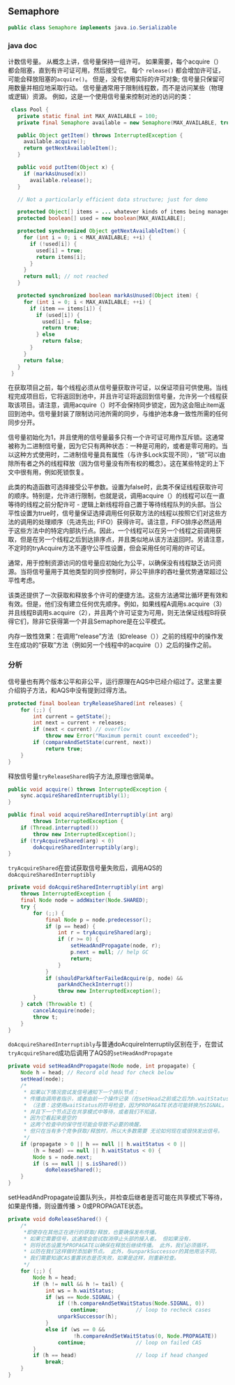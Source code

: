 ## Semaphore

```java
public class Semaphore implements java.io.Serializable
```

### java doc

计数信号量。 从概念上讲，信号量保持一组许可。 如果需要，每个acquire（）都会阻塞，直到有许可证可用，然后接受它。 每个 `release()` 都会增加许可证，可能会释放阻塞的`acquire()`。 但是，没有使用实际的许可对象; 信号量只保留可用数量并相应地采取行动。
信号量通常用于限制线程数，而不是访问某些（物理或逻辑）资源。 例如，这是一个使用信号量来控制对池的访问的类：

```java
 class Pool {
   private static final int MAX_AVAILABLE = 100;
   private final Semaphore available = new Semaphore(MAX_AVAILABLE, true);

   public Object getItem() throws InterruptedException {
     available.acquire();
     return getNextAvailableItem();
   }

   public void putItem(Object x) {
     if (markAsUnused(x))
       available.release();
   }

   // Not a particularly efficient data structure; just for demo

   protected Object[] items = ... whatever kinds of items being managed
   protected boolean[] used = new boolean[MAX_AVAILABLE];

   protected synchronized Object getNextAvailableItem() {
     for (int i = 0; i < MAX_AVAILABLE; ++i) {
       if (!used[i]) {
         used[i] = true;
         return items[i];
       }
     }
     return null; // not reached
   }

   protected synchronized boolean markAsUnused(Object item) {
     for (int i = 0; i < MAX_AVAILABLE; ++i) {
       if (item == items[i]) {
         if (used[i]) {
           used[i] = false;
           return true;
         } else
           return false;
       }
     }
     return false;
   }
 }
```

在获取项目之前，每个线程必须从信号量获取许可证，以保证项目可供使用。当线程完成项目后，它将返回到池中，并且许可证将返回到信号量，允许另一个线程获取该项目。请注意，调用acquire（）时不会保持同步锁定，因为这会阻止item返回到池中。信号量封装了限制访问池所需的同步，与维护池本身一致性所需的任何同步分开。

信号量初始化为1，并且使用的信号量最多只有一个许可证可用作互斥锁。这通常被称为二进制信号量，因为它只有两种状态：一种是可用的，或者是零可用的。当以这种方式使用时，二进制信号量具有属性（与许多Lock实现不同），“锁”可以由除所有者之外的线程释放（因为信号量没有所有权的概念）。这在某些特定的上下文中很有用，例如死锁恢复。

此类的构造函数可选择接受公平参数。设置为false时，此类不保证线程获取许可的顺序。特别是，允许进行限制，也就是说，调用acquire（）的线程可以在一直等待的线程之前分配许可 - 逻辑上新线程将自己置于等待线程队列的头部。当公平性设置为true时，信号量保证选择调用任何获取方法的线程以按照它们对这些方法的调用的处理顺序（先进先出; FIFO）获得许可。请注意，FIFO排序必然适用于这些方法中的特定内部执行点。因此，一个线程可以在另一个线程之前调用获取，但是在另一个线程之后到达排序点，并且类似地从该方法返回时。另请注意，不定时的tryAcquire方法不遵守公平性设置，但会采用任何可用的许可证。

通常，用于控制资源访问的信号量应初始化为公平，以确保没有线程缺乏访问资源。当将信号量用于其他类型的同步控制时，非公平排序的吞吐量优势通常超过公平性考虑。

该类还提供了一次获取和释放多个许可的便捷方法。这些方法通常比循环更有效和有效。但是，他们没有建立任何优先顺序。例如，如果线程A调用s.acquire（3）并且线程B调用s.acquire（2），并且两个许可证变为可用，则无法保证线程B将获得它们，除非它获得第一个并且Semaphore是在公平模式。

内存一致性效果：在调用“release”方法（如release（））之前的线程中的操作发生在成功的“获取”方法（例如另一个线程中的acquire（））之后的操作之前。

### 分析

信号量也有两个版本公平和非公平，运行原理在AQS中已经介绍过了。这里主要介绍钩子方法，和AQS中没有提到过得方法。



```java
protected final boolean tryReleaseShared(int releases) {
    for (;;) {
        int current = getState();
        int next = current + releases;
        if (next < current) // overflow
            throw new Error("Maximum permit count exceeded");
        if (compareAndSetState(current, next))
            return true;
    }
}
```

释放信号量`tryReleaseShared`钩子方法,原理也很简单。

```java
public void acquire() throws InterruptedException {
    sync.acquireSharedInterruptibly(1);
}
```

```java
public final void acquireSharedInterruptibly(int arg)
        throws InterruptedException {
    if (Thread.interrupted())
        throw new InterruptedException();
    if (tryAcquireShared(arg) < 0)
        doAcquireSharedInterruptibly(arg);
}
```

`tryAcquireShared`在尝试获取信号量失败后，调用AQS的`doAcquireSharedInterruptibly`

```java
private void doAcquireSharedInterruptibly(int arg)
    throws InterruptedException {
    final Node node = addWaiter(Node.SHARED);
    try {
        for (;;) {
            final Node p = node.predecessor();
            if (p == head) {
                int r = tryAcquireShared(arg);
                if (r >= 0) {
                    setHeadAndPropagate(node, r);
                    p.next = null; // help GC
                    return;
                }
            }
            if (shouldParkAfterFailedAcquire(p, node) &&
                parkAndCheckInterrupt())
                throw new InterruptedException();
        }
    } catch (Throwable t) {
        cancelAcquire(node);
        throw t;
    }
}
```

`doAcquireSharedInterruptibly`与普通doAcquireInterruptily区别在于，在尝试`tryAcquireShared`成功后调用了AQS的`setHeadAndPropagate`

```java
private void setHeadAndPropagate(Node node, int propagate) {
    Node h = head; // Record old head for check below
    setHead(node);
    /*
     * 如果以下情况尝试发信号通知下一个排队节点：
     * 传播由调用者指示，或者由前一个操作记录（在setHead之前或之后为h.waitStatus）
     * （注意：这使用waitStatus的符号检查，因为PROPAGATE状态可能转换为SIGNAL。 
     * 并且下一个节点正在共享模式中等待，或者我们不知道，
     * 因为它看起来是空的
     * 这两个检查中的保守性可能会导致不必要的唤醒，
     * 但只在当有多个竞争获取/释放时，所以大多数需要 无论如何现在或很快发出信号。
     */
    if (propagate > 0 || h == null || h.waitStatus < 0 ||
        (h = head) == null || h.waitStatus < 0) {
        Node s = node.next;
        if (s == null || s.isShared())
            doReleaseShared();
    }
}
```

setHeadAndPropagate设置队列头，并检查后继者是否可能在共享模式下等待，如果是传播，则设置传播  > 0或PROPAGATE状态。

```java
private void doReleaseShared() {
    /*
     *即使存在其他正在进行的获取/释放，也要确保发布传播。 
     * 如果它需要信号，这通常会尝试取消停止头部的接入者。 但如果没有，
     * 则将状态设置为PROPAGATE以确保在释放后继续传播。 此外，我们必须循环，
     * 以防在我们这样做时添加新节点。 此外，与unparkSuccessor的其他用法不同，
     * 我们需要知道CAS重置状态是否失败，如果是这样，则重新检查。
     */
    for (;;) {
        Node h = head;
        if (h != null && h != tail) {
            int ws = h.waitStatus;
            if (ws == Node.SIGNAL) {
                if (!h.compareAndSetWaitStatus(Node.SIGNAL, 0))
                    continue;            // loop to recheck cases
                unparkSuccessor(h);
            }
            else if (ws == 0 &&
                     !h.compareAndSetWaitStatus(0, Node.PROPAGATE))
                continue;                // loop on failed CAS
        }
        if (h == head)                   // loop if head changed
            break;
    }
}
```


